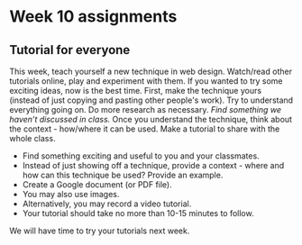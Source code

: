 # Week 10 assignments

## Tutorial for everyone
This week, teach yourself a new technique in web design. Watch/read other tutorials online, play and experiment with them. If you wanted to try some exciting ideas, now is the best time. First, make the technique yours (instead of just copying and pasting other people's work). Try to understand everything going on. Do more research as necessary. *Find something we haven’t discussed in class.* Once you understand the technique, think about the context - how/where it can be used. Make a tutorial to share with the whole class.

- Find something exciting and useful to you and your classmates.
- Instead of just showing off a technique, provide a context - where and how can this technique be used? Provide an example.
- Create a Google document (or PDF file).
- You may also use images.
- Alternatively, you may record a video tutorial.
- Your tutorial should take no more than 10-15 minutes to follow.

We will have time to try your tutorials next week.
